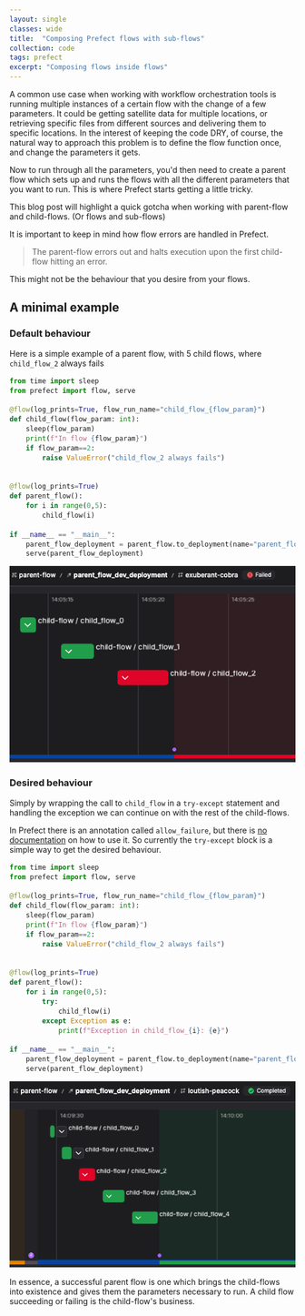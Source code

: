 ```yaml
---
layout: single
classes: wide
title:  "Composing Prefect flows with sub-flows"
collection: code
tags: prefect
excerpt: "Composing flows inside flows"
---
```


A common use case when working with workflow orchestration tools is running multiple instances of a certain flow with the change
of a few parameters. It could be getting satellite data for multiple locations, or retrieving specific files from different 
sources and delivering them to specific locations. In the interest of keeping the code DRY, of course, the natural way to
approach this problem is to define the flow function once, and change the parameters it gets.

Now to run through all the parameters, you'd then need to create a parent flow which sets up and runs the flows with all the
different parameters that you want to run. This is where Prefect starts getting a little tricky.

This blog post will highlight a quick gotcha when working with parent-flow and child-flows. (Or flows and sub-flows)

It is important to keep in mind how flow errors are handled in Prefect.

> The parent-flow errors out and halts execution upon the first child-flow hitting an error.

This might not be the behaviour that you desire from your flows.

## A minimal example

### Default behaviour

Here is a simple example of a parent flow, with 5 child flows, where `child_flow_2` always fails

```python
from time import sleep
from prefect import flow, serve

@flow(log_prints=True, flow_run_name="child_flow_{flow_param}")
def child_flow(flow_param: int):
    sleep(flow_param)
    print(f"In flow {flow_param}")
    if flow_param==2:
        raise ValueError("child_flow_2 always fails")


@flow(log_prints=True)
def parent_flow():
    for i in range(0,5):
        child_flow(i)

if __name__ == "__main__":
    parent_flow_deployment = parent_flow.to_deployment(name="parent_flow_dev_deployment")
    serve(parent_flow_deployment)
```
![default-behaviour.png](/assets/images/code/2025-03-23-prefect-flows-subflows-default-behaviour.png)

### Desired behaviour

Simply by wrapping the call to `child_flow` in a `try-except` statement and handling the exception 
we can continue on with the rest of the child-flows.

In Prefect there is an annotation called `allow_failure`, but there is [no documentation](https://reference.prefect.io/prefect/?h=allow_failure#prefect.allow_failure) on how to use it.
So currently the `try-except` block is a simple way to get the desired behaviour.

```python
from time import sleep
from prefect import flow, serve

@flow(log_prints=True, flow_run_name="child_flow_{flow_param}")
def child_flow(flow_param: int):
    sleep(flow_param)
    print(f"In flow {flow_param}")
    if flow_param==2:
        raise ValueError("child_flow_2 always fails")


@flow(log_prints=True)
def parent_flow():
    for i in range(0,5):
        try:
            child_flow(i)
        except Exception as e:
            print(f"Exception in child_flow_{i}: {e}")

if __name__ == "__main__":
    parent_flow_deployment = parent_flow.to_deployment(name="parent_flow_dev_deployment")
    serve(parent_flow_deployment)
```

![desired-behaviour.png](/assets/images/code/2025-03-23-prefect-flows-subflows-desired-behaviour.png)


In essence, a successful parent flow is one which brings the child-flows into existence and gives them the parameters
necessary to run. A child flow succeeding or failing is the child-flow's business.